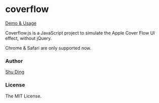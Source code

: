 coverflow
=========

[Demo & Usage](http://shuding.github.io/coverflow)

Coverflow.js is a JavaScript project to simulate the Apple Cover Flow UI effect, without jQuery.

Chrome & Safari are only supported now.

### Author

[Shu Ding](http://github.com/shuding)

### License

The MIT License.
